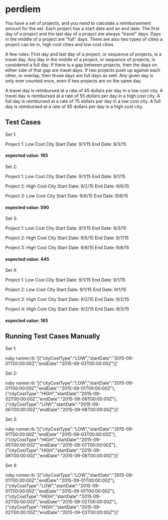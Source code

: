 # perdiem

You have a set of projects, and you need to calculate a reimbursement amount for the set. Each project has a start date and an end date. The first day of a project and the last day of a project are always "travel" days. Days in the middle of a project are "full" days. There are also two types of cities a project can be in, high cost cities and low cost cities. 

A few rules:
First day and last day of a project, or sequence of projects, is a travel day.
Any day in the middle of a project, or sequence of projects, is considered a full day.
If there is a gap between projects, then the days on either side of that gap are travel days.
If two projects push up against each other, or overlap, then those days are full days as well.
Any given day is only ever counted once, even if two projects are on the same day.

A travel day is reimbursed at a rate of 45 dollars per day in a low cost city.
A travel day is reimbursed at a rate of 55 dollars per day in a high cost city.
A full day is reimbursed at a rate of 75 dollars per day in a low cost city.
A full day is reimbursed at a rate of 85 dollars per day in a high cost city.

## Test Cases
Set 1:

Project 1: Low Cost City Start Date: 9/1/15 End Date: 9/3/15
#### expected value: 165

Set 2:

Project 1: Low Cost City Start Date: 9/1/15 End Date: 9/1/15

Project 2: High Cost City Start Date: 9/2/15 End Date: 9/6/15

Project 3: Low Cost City Start Date: 9/6/15 End Date: 9/8/15
#### expected value: 590

Set 3:

Project 1: Low Cost City Start Date: 9/1/15 End Date: 9/3/15

Project 2: High Cost City Start Date: 9/5/15 End Date: 9/7/15

Project 3: High Cost City Start Date: 9/8/15 End Date: 9/8/15
#### expected value: 445

Set 4:

Project 1: Low Cost City Start Date: 9/1/15 End Date: 9/1/15

Project 2: Low Cost City Start Date: 9/1/15 End Date: 9/1/15

Project 3: High Cost City Start Date: 9/2/15 End Date: 9/2/15

Project 4: High Cost City Start Date: 9/2/15 End Date: 9/3/15
#### expected value: 185

## Running Test Cases Manually
Set 1:

ruby runner.rb '[{"cityCostType":"LOW","startDate":"2015-09-01T00:00:00Z","endDate":"2015-09-03T00:00:00Z"}]'

Set 2:

ruby runner.rb '[{"cityCostType":"LOW","startDate":"2015-09-01T00:00:00Z","endDate":"2015-09-01T00:00:00Z"},{"cityCostType":"HIGH","startDate":"2015-09-02T00:00:00Z","endDate":"2015-09-06T00:00:00Z"},{"cityCostType":"LOW","startDate":"2015-09-06T00:00:00Z","endDate":"2015-09-08T00:00:00Z"}]'

Set 3:

ruby runner.rb '[{"cityCostType":"LOW","startDate":"2015-09-01T00:00:00Z","endDate":"2015-09-03T00:00:00Z"},{"cityCostType":"HIGH","startDate":"2015-09-05T00:00:00Z","endDate":"2015-09-07T00:00:00Z"},{"cityCostType":"HIGH","startDate":"2015-09-08T00:00:00Z","endDate":"2015-09-08T00:00:00Z"}]'

Set 4:

ruby runner.rb '[{"cityCostType":"LOW","startDate":"2015-09-01T00:00:00Z","endDate":"2015-09-01T00:00:00Z"},{"cityCostType":"LOW","startDate":"2015-09-01T00:00:00Z","endDate":"2015-09-01T00:00:00Z"},{"cityCostType":"HIGH","startDate":"2015-09-02T00:00:00Z","endDate":"2015-09-02T00:00:00Z"},{"cityCostType":"HIGH","startDate":"2015-09-02T00:00:00Z","endDate":"2015-09-03T00:00:00Z"}]'
